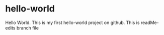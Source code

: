 # hello-world
Hello World. This is my first hello-world project on github.
This is readMe-edits branch file
